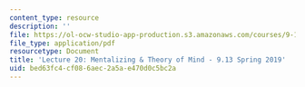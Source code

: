 ```yaml
---
content_type: resource
description: ''
file: https://ol-ocw-studio-app-production.s3.amazonaws.com/courses/9-13-the-human-brain-spring-2019/bed63fc4cf086aec2a5ae470d0c5bc2a_MIT9_13S19_L20.pdf
file_type: application/pdf
resourcetype: Document
title: 'Lecture 20: Mentalizing & Theory of Mind - 9.13 Spring 2019'
uid: bed63fc4-cf08-6aec-2a5a-e470d0c5bc2a
---
```

